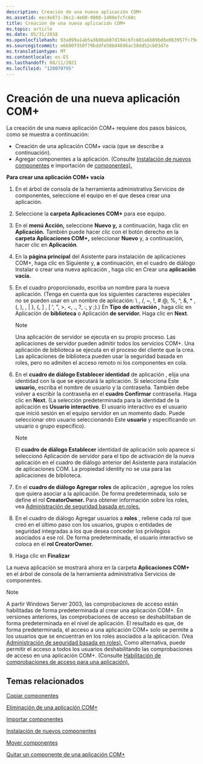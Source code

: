 ```yaml
---
description: Creación de una nueva aplicación COM+
ms.assetid: eec4e871-36c2-4e60-9808-1400efcfc60c
title: Creación de una nueva aplicación COM+
ms.topic: article
ms.date: 05/31/2018
ms.openlocfilehash: 93a899a1ab5a3680ab87d194c6fcb01a6b09bd8e063957fc79e251c874cb40ff
ms.sourcegitcommit: e6600f550f79bddfe58bd4696ac50dd52cb03d7e
ms.translationtype: MT
ms.contentlocale: es-ES
ms.lasthandoff: 08/11/2021
ms.locfileid: "120070795"
---
```

# <a name="creating-a-new-com-application"></a>Creación de una nueva aplicación COM+

La creación de una nueva aplicación COM+ requiere dos pasos básicos, como se muestra a continuación:

-   Creación de una aplicación COM+ vacía (que se describe a continuación).
-   Agregar componentes a la aplicación. (Consulte [Instalación de nuevos componentes](installing-new-components.md) e importación de [componentes).](importing-components.md)

**Para crear una aplicación COM+ vacía**

1.  En el árbol de consola de la herramienta administrativa Servicios de componentes, seleccione el equipo en el que desea crear una aplicación.

2.  Seleccione la **carpeta Aplicaciones COM+** para ese equipo.

3.  En el **menú Acción,** seleccione **Nuevo y,** a continuación, haga clic en **Aplicación.** También puede hacer clic con el botón derecho en la **carpeta Aplicaciones COM+,** seleccionar **Nuevo** y, a continuación, hacer clic en **Aplicación**.

4.  En la **página principal** del Asistente para instalación de aplicaciones COM+, haga clic en Siguiente y, **a** continuación, en el cuadro de diálogo Instalar o crear una nueva aplicación , haga clic en Crear una **aplicación vacía.**

5.  En el cuadro proporcionado, escriba un nombre para la nueva aplicación. (Tenga en cuenta que los siguientes caracteres especiales no se pueden usar en un nombre de aplicación: \\ , /, ~, !, \# @, %, ^, &, \* , (, ), , \| }, {, \] , \[ ', ", >, <, ., ?, :, y ;).) En **Tipo de activación ,** haga clic en Aplicación de **biblioteca** o Aplicación **de servidor.** Haga clic en **Next**.

    > [!Note]  
    > Una aplicación de servidor se ejecuta en su propio proceso. Las aplicaciones de servidor pueden admitir todos los servicios COM+. Una aplicación de biblioteca se ejecuta en el proceso del cliente que la crea. Las aplicaciones de biblioteca pueden usar la seguridad basada en roles, pero no admiten el acceso remoto ni los componentes en cola.

     

6.  En el **cuadro de diálogo Establecer identidad** de aplicación , elija una identidad con la que se ejecutará la aplicación. Si selecciona Este **usuario,** escriba el nombre de usuario y la contraseña. También debe volver a escribir la contraseña en el **cuadro Confirmar** contraseña. Haga clic en **Next**. (La selección predeterminada para la identidad de la aplicación es **Usuario interactivo**. El usuario interactivo es el usuario que inició sesión en el equipo servidor en un momento dado. Puede seleccionar otro usuario seleccionando Este **usuario** y especificando un usuario o grupo específico).

    > [!Note]  
    > El **cuadro de diálogo Establecer** identidad  de aplicación solo aparece si seleccionó Aplicación de servidor para el tipo de activación de la nueva aplicación en el cuadro de diálogo anterior del Asistente para instalación de aplicaciones COM. La propiedad identity no se usa para las aplicaciones de biblioteca.

     

7.  En el **cuadro de diálogo Agregar roles** de aplicación , agregue los roles que quiera asociar a la aplicación. De forma predeterminada, solo se define el rol **CreatorOwner.** Para obtener información sobre los roles, vea [Administración de seguridad basada en roles.](role-based-security-administration.md)

8.  En el cuadro de diálogo Agregar usuarios a **roles** , rellene cada rol que creó en el último paso con los usuarios, grupos o entidades de seguridad integradas a los que desea conceder los privilegios asociados a ese rol. De forma predeterminada, el usuario interactivo se coloca en el **rol CreatorOwner.**

9.  Haga clic en **Finalizar**

La nueva aplicación se mostrará ahora en la carpeta **Aplicaciones COM+** en el árbol de consola de la herramienta administrativa Servicios de componentes.

> [!Note]  
> A partir Windows Server 2003, las comprobaciones de acceso están habilitadas de forma predeterminada al crear una aplicación COM+. En versiones anteriores, las comprobaciones de acceso se deshabilitaban de forma predeterminada en el nivel de aplicación. El resultado es que, de forma predeterminada, el acceso a una aplicación COM+ solo se permite a los usuarios que se encuentran en los roles asociados a la aplicación. (Vea [Administración de seguridad basada en roles).](role-based-security-administration.md) Como alternativa, puede permitir el acceso a todos los usuarios deshabilitando las comprobaciones de acceso en una aplicación COM+. (Consulte [Habilitación de comprobaciones de acceso para una aplicación).](enabling-access-checks-for-an-application.md)

 

## <a name="related-topics"></a>Temas relacionados

<dl> <dt>

[Copiar componentes](copying-components.md)
</dt> <dt>

[Eliminación de una aplicación COM+](deleting-a-com--application.md)
</dt> <dt>

[Importar componentes](importing-components.md)
</dt> <dt>

[Instalación de nuevos componentes](installing-new-components.md)
</dt> <dt>

[Mover componentes](moving-components.md)
</dt> <dt>

[Quitar un componente de una aplicación COM+](removing-a-component-from-a-com--application.md)
</dt> </dl>

 

 



